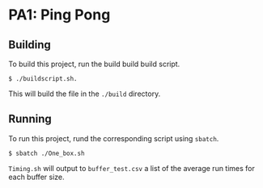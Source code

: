 # PA1: Ping Pong
## Building
To build this project, run the build build build script.

```
$ ./buildscript.sh.
```

This will build the file in the `./build` directory.

## Running
To run this project, rund the corresponding script using `sbatch`.

```
$ sbatch ./One_box.sh
```

`Timing.sh` will output to `buffer_test.csv` a list of the average run times
for each buffer size.